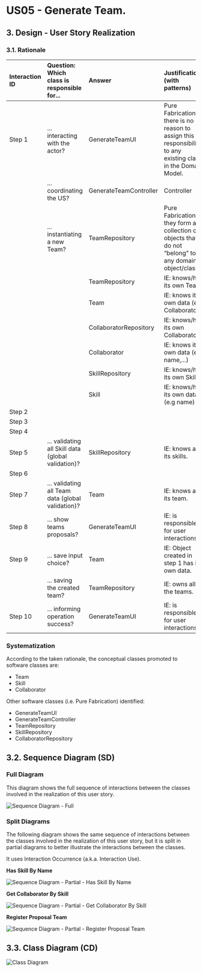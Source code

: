 # US05 - Generate Team.

## 3. Design - User Story Realization 

### 3.1. Rationale

| Interaction ID | Question: Which class is responsible for...         | Answer                 | Justification (with patterns)                                                                                 |
|:---------------|:----------------------------------------------------|:-----------------------|:--------------------------------------------------------------------------------------------------------------|
| Step 1  		     | 	... interacting with the actor?                    | GenerateTeamUI         | Pure Fabrication: there is no reason to assign this responsibility to any existing class in the Domain Model. |
| 			  		        | 	... coordinating the US?                           | GenerateTeamController | Controller                                                                                                    |
| 			  		        | 	... instantiating a new Team?                      | TeamRepository         | Pure Fabrication: they form a collection of objects that do not “belong” to any domain object/class.          |
| 			  		        | 							                                             | TeamRepository         | IE: knows/has its own Team                                                                                    |
| 			  		        | 							                                             | Team                   | IE: knows its own data (e.g. Collaborators)                                                                   |
| 			  		        | 							                                             | CollaboratorRepository | IE: knows/has its own Collaborator                                                                            |
| 			  		        | 							                                             | Collaborator           | IE: knows its own data (e.g. name,...)                                                                        |
| 			  		        | 							                                             | SkillRepository        | IE: knows/has its own Skill                                                                                   |
| 			  		        | 							                                             | Skill                  | IE: knows/has its own data (e.g name)                                                                         |
| Step 2         |                                                     |                        |
| Step 3         |                                                     |                        |
| Step 4         |                                                     |                        |
| Step 5  		     | 	... validating all Skill data (global validation)? | SkillRepository        | IE: knows all its skills.                                                                                     |
| Step 6  		     | 							                                             |                        |                                                                                                               |              
| Step 7  		     | 	... validating all Team data (global validation)?  | Team                   | IE: knows all its team.                                                                                       | 
| Step 8  		     | 	... show teams proposals?                          | GenerateTeamUI         | IE: is responsible for user interactions.                                                                     | 
| Step 9  		     | 	... save input choice?                             | Team                   | IE: Object created in step 1 has its own data.                                                                | 
| 			  		        | 	... saving the created team?                       | TeamRepository         | IE: owns all the teams.                                                                                       | 
| Step 10        | ... informing operation success?                    | GenerateTeamUI         | IE: is responsible for user interactions.                                                                     |

### Systematization ##

According to the taken rationale, the conceptual classes promoted to software classes are: 

* Team
* Skill
* Collaborator

Other software classes (i.e. Pure Fabrication) identified: 

* GenerateTeamUI
* GenerateTeamController
* TeamRepository
* SkillRepository
* CollaboratorRepository


## 3.2. Sequence Diagram (SD)


### Full Diagram

This diagram shows the full sequence of interactions between the classes involved in the realization of this user story.

![Sequence Diagram - Full](svg/us05-sequence-diagram.svg)

### Split Diagrams

The following diagram shows the same sequence of interactions between the classes involved in the realization of this user story, but it is split in partial diagrams to better illustrate the interactions between the classes.

It uses Interaction Occurrence (a.k.a. Interaction Use).

**Has Skill By Name**

![Sequence Diagram - Partial - Has Skill By Name](svg/us05-sequence-diagram-partial-has-skill-by-name.svg)

**Get Collaborator By Skill**

![Sequence Diagram - Partial - Get Collaborator By Skill](svg/us05-sequence-diagram-partial-get-collaborator-by-skill.svg)

**Register Proposal Team**

![Sequence Diagram - Partial - Register Proposal Team](svg/us05-sequence-diagram-partial-register-proposal-team.svg)

## 3.3. Class Diagram (CD)

![Class Diagram](svg/us05-class-diagram.svg)